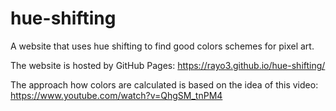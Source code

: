 # hue-shifting
A website that uses hue shifting to find good colors schemes for pixel art.

The website is hosted by GitHub Pages: https://rayo3.github.io/hue-shifting/

The approach how colors are calculated is based on the idea of this video: https://www.youtube.com/watch?v=QhgSM_tnPM4
